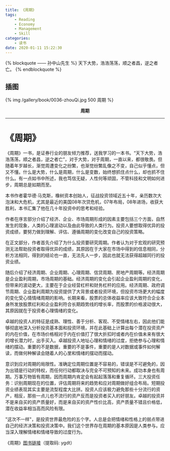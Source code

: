 ```yaml
---
title: 《周期》
tags:
	- Reading
	- Economy
	- Management
	- Skill
categories:
	- 读书
date: 2020-01-11 15:22:30
---
```


{% blockquote —— 孙中山先生 %}
天下大势，浩浩荡荡，顺之者昌，逆之者亡。
{% endblockquote %}

<!-- more -->

## 插图
{% img /gallery/book/0036-zhouQi.jpg 500 周期 %}
<p align="center"><b>周期</b></p>

-----

# 《周期》

《周期》一书，是证券行业的朋友倾力推荐，送我学习的一本书。“天下大势，浩浩荡荡，顺之者昌，逆之者亡”，对于大势，对于周期，一直以来，都很敬畏。但随着年岁越长，渐觉周遭变化之纷繁，也渐觉纷繁乱像之不变，自己似乎懂点，但又不懂。什么是大势，什么是周期，什么是变数，始终想抓住点什么，却也抓不住什么。有一点如书中所述，我也笃信无疑，人性何等顽固，不管科技和文明如何进步，周期总是如期而至。

本书作者霍华德·马克斯，橡树资本创始人，征战投资领域近五十年，亲历数次大泡沫和大危机，尤其是最近的美国08年次贷危机，07年布局，08年进场，收获大胜利，本书汇集了他在几十年投资中的思考和经验。

作者在序言部分介绍了经济、企业、市场周期形成的因素主要包括三个方面，自然发生的现象，人类的心理波动以及由此导致的人类行为。投资人要想取得优异的投资成绩，要努力做到理解、评估、遵循周期的变化改变自己的投资策略。

在正文部分，作者首先介绍了为什么投资要研究周期。作者认为对于宏观的研究预测无法帮助投资者取得优异的成绩，其原因在于大家在市场中得到的信息相同，分析方法相同，得到的结论也一直，无法先人一步，因此也就无法获得超越同行的投资业绩。

随后介绍了经济周期、企业周期、心理周期、信贷周期、房地产周期等。经济周期是企业盈利周期，市场周期的基础。经济周期的变化会引起企业盈利周期的变化，但带来的波动更大，主要在于企业经营杠杆和财务杠杆的应用。经济周期、政府调节周期、企业盈利周期为投资提供了大背景或者投资环境，但投资市场更大的幅度的变化受心情情绪周期的影响。长期来看，股票的总体收益率应该大致符合企业本身所发放股票红利和企业盈利符合长期趋势线的增长率，而股票的价格波动很大，其原因就在于投资者心理情绪的变化。

卓越的投资人的特征是成熟、理性、善于分析、客观、不受情绪左右，因此他们能够彻底地深入分析投资基本面和投资环境，并在此基础上计算出每个潜在投资资产的内在价值，在市场价格相对于内在价值打了很大折扣时或者内在价值未来有很大的增长潜力时，出手买入。卓越投资人地址心理和情绪的过度，拒绝参与心理和情绪的摆动。重要的不是数据，重要的不是事件，重要的是人对数据或事件如何解读，而做何种解读会随着人的心里和情绪的摆动而摆动。

意识到应对周期的局限性。准确定位周期位置是不容易的，错误是不可避免的，因为出错是行动的特权，而任何行动都取决与完全不可预知的未来。成功本身也有周期。万事万物皆有周期，因而周期内肯定会有起起落落和重复循环。三大投资任务：识别周期现在的位置，评估周期将来的趋势和应对周期做好组合布局。短期投资业绩表现其实主要是流型程度大比拼。投资人应该极力避免那些十分流行的资产，相反，那些一点儿也不流行的资产反而是投资者买入的好朋友。卓越的投资并不是来自买的资产质量好，而是来自买的资产性价比高，资产质量不错且价格低，潜在收益率相当高而风险有限。

"这次不一样"，是投资世界最危险的五个字。人总是会把情绪和性格上的弱点带进自己的经济决策和投资决策中。我们这个世界存在周期的基本原因是人类参与。应当深入理解情绪和情绪导致的过度行为。

《周期》[图书链接](https://pan.baidu.com/s/11E6fvpnJ4URSNXfSX12Leg)（提取码: ygdt）